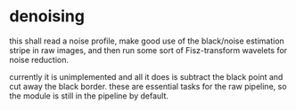 # denoising

this shall read a noise profile, make good use of the black/noise estimation stripe
in raw images, and then run some sort of Fisz-transform wavelets for noise reduction.

currently it is unimplemented and all it does is subtract the black point
and cut away the black border. these are essential tasks for the raw pipeline,
so the module is still in the pipeline by default.
